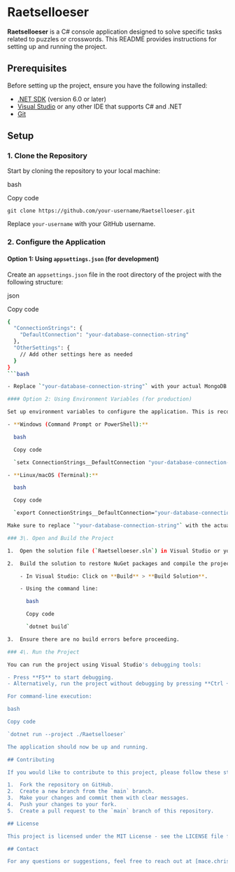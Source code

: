 # Raetselloeser

**Raetselloeser** is a C# console application designed to solve specific tasks related to puzzles or crosswords. This README provides instructions for setting up and running the project.

## Prerequisites

Before setting up the project, ensure you have the following installed:

- [.NET SDK](https://dotnet.microsoft.com/download) (version 6.0 or later)
- [Visual Studio](https://visualstudio.microsoft.com/) or any other IDE that supports C# and .NET
- [Git](https://git-scm.com/)

## Setup

### 1\. Clone the Repository

Start by cloning the repository to your local machine:

bash

Copy code

`git clone https://github.com/your-username/Raetselloeser.git`

Replace `your-username` with your GitHub username.

### 2\. Configure the Application

#### Option 1: Using `appsettings.json` (for development)

Create an `appsettings.json` file in the root directory of the project with the following structure:

json

Copy code

```bash
{
  "ConnectionStrings": {
    "DefaultConnection": "your-database-connection-string"
  },
  "OtherSettings": {
    // Add other settings here as needed
  }
}
```bash

- Replace `"your-database-connection-string"` with your actual MongoDB connection string.

#### Option 2: Using Environment Variables (for production)

Set up environment variables to configure the application. This is recommended for production environments where sensitive data like connection strings should not be hard-coded.

- **Windows (Command Prompt or PowerShell):**

  bash

  Copy code

  `setx ConnectionStrings__DefaultConnection "your-database-connection-string"`

- **Linux/macOS (Terminal):**

  bash

  Copy code

  `export ConnectionStrings__DefaultConnection="your-database-connection-string"`

Make sure to replace `"your-database-connection-string"` with the actual values.

### 3\. Open and Build the Project

1.  Open the solution file (`Raetselloeser.sln`) in Visual Studio or your preferred C# IDE.

2.  Build the solution to restore NuGet packages and compile the project:

    - In Visual Studio: Click on **Build** > **Build Solution**.

    - Using the command line:

      bash

      Copy code

      `dotnet build`

3.  Ensure there are no build errors before proceeding.

### 4\. Run the Project

You can run the project using Visual Studio's debugging tools:

- Press **F5** to start debugging.
- Alternatively, run the project without debugging by pressing **Ctrl + F5**.

For command-line execution:

bash

Copy code

`dotnet run --project ./Raetselloeser`

The application should now be up and running.

## Contributing

If you would like to contribute to this project, please follow these steps:

1.  Fork the repository on GitHub.
2.  Create a new branch from the `main` branch.
3.  Make your changes and commit them with clear messages.
4.  Push your changes to your fork.
5.  Create a pull request to the `main` branch of this repository.

## License

This project is licensed under the MIT License - see the LICENSE file for details.

## Contact

For any questions or suggestions, feel free to reach out at [mace.christop@mm-bbs.de].
